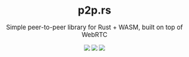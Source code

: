 <div align="center">
    <h1>p2p.rs</h1>
    <big>Simple peer-to-peer library for Rust + WASM, built on top of WebRTC</big>
    <div>
    <br/>
        <a href="https://github.com/luis-herasme/p2p.rs/pulse"><img src="https://img.shields.io/github/last-commit/luis-herasme/p2p.rs.svg"/></a>
        <a href="https://github.com/luis-herasme/p2p.rs/pulls"><img src="https://img.shields.io/github/issues-pr/luis-herasme/p2p.rs.svg"/></a>
        <a href="https://github.com/luis-herasme/p2p.rs/issues"><img src="https://img.shields.io/github/issues-closed/luis-herasme/p2p.rs.svg"/></a>
    </div>
</div>
<br/>
</div>
